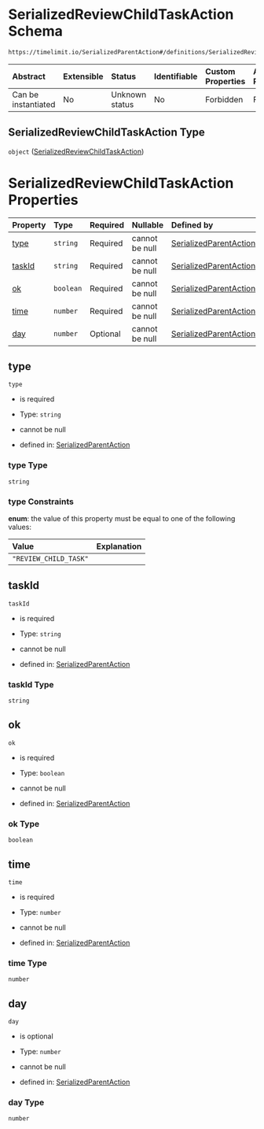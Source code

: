 # SerializedReviewChildTaskAction Schema

```txt
https://timelimit.io/SerializedParentAction#/definitions/SerializedReviewChildTaskAction
```



| Abstract            | Extensible | Status         | Identifiable | Custom Properties | Additional Properties | Access Restrictions | Defined In                                                                                        |
| :------------------ | :--------- | :------------- | :----------- | :---------------- | :-------------------- | :------------------ | :------------------------------------------------------------------------------------------------ |
| Can be instantiated | No         | Unknown status | No           | Forbidden         | Forbidden             | none                | [SerializedParentAction.schema.json\*](SerializedParentAction.schema.json "open original schema") |

## SerializedReviewChildTaskAction Type

`object` ([SerializedReviewChildTaskAction](serializedparentaction-definitions-serializedreviewchildtaskaction.md))

# SerializedReviewChildTaskAction Properties

| Property          | Type      | Required | Nullable       | Defined by                                                                                                                                                                                                                     |
| :---------------- | :-------- | :------- | :------------- | :----------------------------------------------------------------------------------------------------------------------------------------------------------------------------------------------------------------------------- |
| [type](#type)     | `string`  | Required | cannot be null | [SerializedParentAction](serializedparentaction-definitions-serializedreviewchildtaskaction-properties-type.md "https://timelimit.io/SerializedParentAction#/definitions/SerializedReviewChildTaskAction/properties/type")     |
| [taskId](#taskid) | `string`  | Required | cannot be null | [SerializedParentAction](serializedparentaction-definitions-serializedreviewchildtaskaction-properties-taskid.md "https://timelimit.io/SerializedParentAction#/definitions/SerializedReviewChildTaskAction/properties/taskId") |
| [ok](#ok)         | `boolean` | Required | cannot be null | [SerializedParentAction](serializedparentaction-definitions-serializedreviewchildtaskaction-properties-ok.md "https://timelimit.io/SerializedParentAction#/definitions/SerializedReviewChildTaskAction/properties/ok")         |
| [time](#time)     | `number`  | Required | cannot be null | [SerializedParentAction](serializedparentaction-definitions-serializedreviewchildtaskaction-properties-time.md "https://timelimit.io/SerializedParentAction#/definitions/SerializedReviewChildTaskAction/properties/time")     |
| [day](#day)       | `number`  | Optional | cannot be null | [SerializedParentAction](serializedparentaction-definitions-serializedreviewchildtaskaction-properties-day.md "https://timelimit.io/SerializedParentAction#/definitions/SerializedReviewChildTaskAction/properties/day")       |

## type



`type`

*   is required

*   Type: `string`

*   cannot be null

*   defined in: [SerializedParentAction](serializedparentaction-definitions-serializedreviewchildtaskaction-properties-type.md "https://timelimit.io/SerializedParentAction#/definitions/SerializedReviewChildTaskAction/properties/type")

### type Type

`string`

### type Constraints

**enum**: the value of this property must be equal to one of the following values:

| Value                 | Explanation |
| :-------------------- | :---------- |
| `"REVIEW_CHILD_TASK"` |             |

## taskId



`taskId`

*   is required

*   Type: `string`

*   cannot be null

*   defined in: [SerializedParentAction](serializedparentaction-definitions-serializedreviewchildtaskaction-properties-taskid.md "https://timelimit.io/SerializedParentAction#/definitions/SerializedReviewChildTaskAction/properties/taskId")

### taskId Type

`string`

## ok



`ok`

*   is required

*   Type: `boolean`

*   cannot be null

*   defined in: [SerializedParentAction](serializedparentaction-definitions-serializedreviewchildtaskaction-properties-ok.md "https://timelimit.io/SerializedParentAction#/definitions/SerializedReviewChildTaskAction/properties/ok")

### ok Type

`boolean`

## time



`time`

*   is required

*   Type: `number`

*   cannot be null

*   defined in: [SerializedParentAction](serializedparentaction-definitions-serializedreviewchildtaskaction-properties-time.md "https://timelimit.io/SerializedParentAction#/definitions/SerializedReviewChildTaskAction/properties/time")

### time Type

`number`

## day



`day`

*   is optional

*   Type: `number`

*   cannot be null

*   defined in: [SerializedParentAction](serializedparentaction-definitions-serializedreviewchildtaskaction-properties-day.md "https://timelimit.io/SerializedParentAction#/definitions/SerializedReviewChildTaskAction/properties/day")

### day Type

`number`

